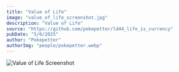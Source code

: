 ```yaml
---
title: "Value of Life"
image: "value_of_life_screenshot.jpg"
description: "Value of Life"
source: "https://github.com/pokepetter/ld44_life_is_currency"
pubDate: "5/6/2025"
author: "Pokepetter"
authorImg: "people/pokepetter.webp"
---
```


![Value of Life Screenshot](https://github.com/pokepetter/ld44_life_is_currency/raw/master/value_of_life_screenshot.jpg)